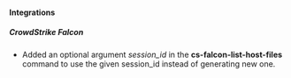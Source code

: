 
#### Integrations
##### CrowdStrike Falcon
- Added an optional argument *session_id* in the **cs-falcon-list-host-files** command to use the given session_id instead of generating new one.